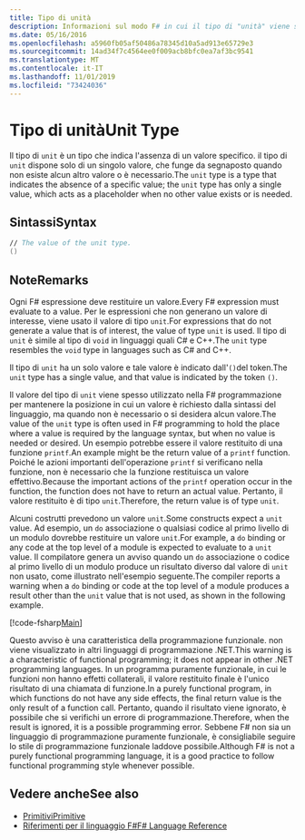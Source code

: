 ```yaml
---
title: Tipo di unità
description: Informazioni sul modo F# in cui il tipo di "unità" viene spesso usato per mantenere la posizione in cui un valore è richiesto dalla sintassi del linguaggio quando non è necessario o si desidera alcun valore.
ms.date: 05/16/2016
ms.openlocfilehash: a5960fb05af50486a78345d10a5ad913e65729e3
ms.sourcegitcommit: 14ad34f7c4564ee0f009acb8bfc0ea7af3bc9541
ms.translationtype: MT
ms.contentlocale: it-IT
ms.lasthandoff: 11/01/2019
ms.locfileid: "73424036"
---
```

# <a name="unit-type"></a><span data-ttu-id="bb228-103">Tipo di unità</span><span class="sxs-lookup"><span data-stu-id="bb228-103">Unit Type</span></span>

<span data-ttu-id="bb228-104">Il tipo di `unit` è un tipo che indica l'assenza di un valore specifico. il tipo di `unit` dispone solo di un singolo valore, che funge da segnaposto quando non esiste alcun altro valore o è necessario.</span><span class="sxs-lookup"><span data-stu-id="bb228-104">The `unit` type is a type that indicates the absence of a specific value; the `unit` type has only a single value, which acts as a placeholder when no other value exists or is needed.</span></span>

## <a name="syntax"></a><span data-ttu-id="bb228-105">Sintassi</span><span class="sxs-lookup"><span data-stu-id="bb228-105">Syntax</span></span>

```fsharp
// The value of the unit type.
()
```

## <a name="remarks"></a><span data-ttu-id="bb228-106">Note</span><span class="sxs-lookup"><span data-stu-id="bb228-106">Remarks</span></span>

<span data-ttu-id="bb228-107">Ogni F# espressione deve restituire un valore.</span><span class="sxs-lookup"><span data-stu-id="bb228-107">Every F# expression must evaluate to a value.</span></span> <span data-ttu-id="bb228-108">Per le espressioni che non generano un valore di interesse, viene usato il valore di tipo `unit`.</span><span class="sxs-lookup"><span data-stu-id="bb228-108">For expressions that do not generate a value that is of interest, the value of type `unit` is used.</span></span> <span data-ttu-id="bb228-109">Il tipo di `unit` è simile al tipo di `void` in linguaggi quali C# e C++.</span><span class="sxs-lookup"><span data-stu-id="bb228-109">The `unit` type resembles the `void` type in languages such as C# and C++.</span></span>

<span data-ttu-id="bb228-110">Il tipo di `unit` ha un solo valore e tale valore è indicato dall'`()`del token.</span><span class="sxs-lookup"><span data-stu-id="bb228-110">The `unit` type has a single value, and that value is indicated by the token `()`.</span></span>

<span data-ttu-id="bb228-111">Il valore del tipo di `unit` viene spesso utilizzato nella F# programmazione per mantenere la posizione in cui un valore è richiesto dalla sintassi del linguaggio, ma quando non è necessario o si desidera alcun valore.</span><span class="sxs-lookup"><span data-stu-id="bb228-111">The value of the `unit` type is often used in F# programming to hold the place where a value is required by the language syntax, but when no value is needed or desired.</span></span> <span data-ttu-id="bb228-112">Un esempio potrebbe essere il valore restituito di una funzione `printf`.</span><span class="sxs-lookup"><span data-stu-id="bb228-112">An example might be the return value of a `printf` function.</span></span> <span data-ttu-id="bb228-113">Poiché le azioni importanti dell'operazione `printf` si verificano nella funzione, non è necessario che la funzione restituisca un valore effettivo.</span><span class="sxs-lookup"><span data-stu-id="bb228-113">Because the important actions of the `printf` operation occur in the function, the function does not have to return an actual value.</span></span> <span data-ttu-id="bb228-114">Pertanto, il valore restituito è di tipo `unit`.</span><span class="sxs-lookup"><span data-stu-id="bb228-114">Therefore, the return value is of type `unit`.</span></span>

<span data-ttu-id="bb228-115">Alcuni costrutti prevedono un valore `unit`.</span><span class="sxs-lookup"><span data-stu-id="bb228-115">Some constructs expect a `unit` value.</span></span> <span data-ttu-id="bb228-116">Ad esempio, un `do` associazione o qualsiasi codice al primo livello di un modulo dovrebbe restituire un valore `unit`.</span><span class="sxs-lookup"><span data-stu-id="bb228-116">For example, a `do` binding or any code at the top level of a module is expected to evaluate to a `unit` value.</span></span> <span data-ttu-id="bb228-117">Il compilatore genera un avviso quando un `do` associazione o codice al primo livello di un modulo produce un risultato diverso dal valore di `unit` non usato, come illustrato nell'esempio seguente.</span><span class="sxs-lookup"><span data-stu-id="bb228-117">The compiler reports a warning when a `do` binding or code at the top level of a module produces a result other than the `unit` value that is not used, as shown in the following example.</span></span>

[!code-fsharp[Main](~/samples/snippets/fsharp/lang-ref-1/snippet901.fs)]

<span data-ttu-id="bb228-118">Questo avviso è una caratteristica della programmazione funzionale. non viene visualizzato in altri linguaggi di programmazione .NET.</span><span class="sxs-lookup"><span data-stu-id="bb228-118">This warning is a characteristic of functional programming; it does not appear in other .NET programming languages.</span></span> <span data-ttu-id="bb228-119">In un programma puramente funzionale, in cui le funzioni non hanno effetti collaterali, il valore restituito finale è l'unico risultato di una chiamata di funzione.</span><span class="sxs-lookup"><span data-stu-id="bb228-119">In a purely functional program, in which functions do not have any side effects, the final return value is the only result of a function call.</span></span> <span data-ttu-id="bb228-120">Pertanto, quando il risultato viene ignorato, è possibile che si verifichi un errore di programmazione.</span><span class="sxs-lookup"><span data-stu-id="bb228-120">Therefore, when the result is ignored, it is a possible programming error.</span></span> <span data-ttu-id="bb228-121">Sebbene F# non sia un linguaggio di programmazione puramente funzionale, è consigliabile seguire lo stile di programmazione funzionale laddove possibile.</span><span class="sxs-lookup"><span data-stu-id="bb228-121">Although F# is not a purely functional programming language, it is a good practice to follow functional programming style whenever possible.</span></span>

## <a name="see-also"></a><span data-ttu-id="bb228-122">Vedere anche</span><span class="sxs-lookup"><span data-stu-id="bb228-122">See also</span></span>

- [<span data-ttu-id="bb228-123">Primitivi</span><span class="sxs-lookup"><span data-stu-id="bb228-123">Primitive</span></span>](basic-types.md)
- [<span data-ttu-id="bb228-124">Riferimenti per il linguaggio F#</span><span class="sxs-lookup"><span data-stu-id="bb228-124">F# Language Reference</span></span>](index.md)
